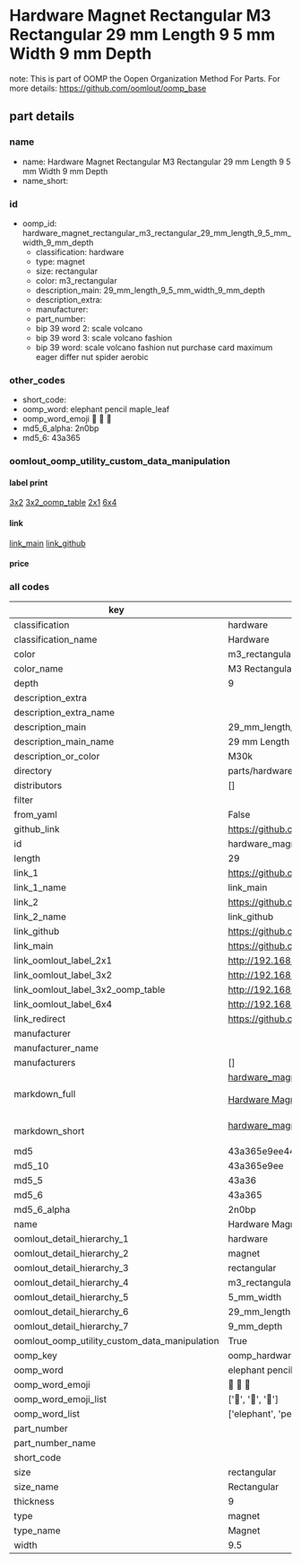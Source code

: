 # Hardware Magnet Rectangular M3 Rectangular 29 mm Length 9 5 mm Width 9 mm Depth  

note: This is part of OOMP the Oopen Organization Method For Parts. For more details: https://github.com/oomlout/oomp_base

##  part details
  







### name
* name: Hardware Magnet Rectangular M3 Rectangular 29 mm Length 9 5 mm Width 9 mm Depth
* name_short: 
### id
* oomp_id: hardware_magnet_rectangular_m3_rectangular_29_mm_length_9_5_mm_width_9_mm_depth
  * classification: hardware
  * type: magnet
  * size: rectangular
  * color: m3_rectangular
  * description_main: 29_mm_length_9_5_mm_width_9_mm_depth
  * description_extra: 
  * manufacturer: 
  * part_number: 
  * bip 39 word 2: scale volcano
  * bip 39 word 3: scale volcano fashion
  * bip 39 word: scale volcano fashion nut purchase card maximum eager differ nut spider aerobic

### other_codes
* short_code: 
* oomp_word: elephant pencil maple_leaf
* oomp_word_emoji :elephant: :pencil: :maple_leaf:
* md5_6_alpha: 2n0bp
* md5_6: 43a365






### oomlout_oomp_utility_custom_data_manipulation
#### label print
[3x2](http://192.168.1.245:1112/?label=oomp%202n0bp)
[3x2_oomp_table](http://192.168.1.108:1112/?label=oomp%202n0bp)
[2x1](http://192.168.1.242:1112/?label=oomp%202n0bp)
[6x4](http://192.168.1.55:1112/?label=oomp%202n0bp)    

#### link

[link_main](https://github.com/oomlout/oomlout_oomp_version_1_messy/tree/main/parts/hardware_magnet_rectangular_m3_rectangular_29_mm_length_9_5_mm_width_9_mm_depth) [link_github](https://github.com/oomlout/oomlout_oomp_version_1_messy/tree/main/parts/hardware_magnet_rectangular_m3_rectangular_29_mm_length_9_5_mm_width_9_mm_depth)                             

#### price







### all codes 
| key | value |  
| --- | --- |  
| classification | hardware |  
| classification_name | Hardware |  
| color | m3_rectangular |  
| color_name | M3 Rectangular |  
| depth | 9 |  
| description_extra |  |  
| description_extra_name |  |  
| description_main | 29_mm_length_9_5_mm_width_9_mm_depth |  
| description_main_name | 29 mm Length 9 5 mm Width 9 mm Depth |  
| description_or_color | M30k |  
| directory | parts/hardware_magnet_rectangular_m3_rectangular_29_mm_length_9_5_mm_width_9_mm_depth |  
| distributors | [] |  
| filter |  |  
| from_yaml | False |  
| github_link | https://github.com/oomlout/oomlout_oomp_part_src/tree/main/parts/hardware_magnet_rectangular_m3_rectangular_29_mm_length_9_5_mm_width_9_mm_depth |  
| id | hardware_magnet_rectangular_m3_rectangular_29_mm_length_9_5_mm_width_9_mm_depth |  
| length | 29 |  
| link_1 | https://github.com/oomlout/oomlout_oomp_version_1_messy/tree/main/parts/hardware_magnet_rectangular_m3_rectangular_29_mm_length_9_5_mm_width_9_mm_depth |  
| link_1_name | link_main |  
| link_2 | https://github.com/oomlout/oomlout_oomp_version_1_messy/tree/main/parts/hardware_magnet_rectangular_m3_rectangular_29_mm_length_9_5_mm_width_9_mm_depth |  
| link_2_name | link_github |  
| link_github | https://github.com/oomlout/oomlout_oomp_version_1_messy/tree/main/parts/hardware_magnet_rectangular_m3_rectangular_29_mm_length_9_5_mm_width_9_mm_depth |  
| link_main | https://github.com/oomlout/oomlout_oomp_version_1_messy/tree/main/parts/hardware_magnet_rectangular_m3_rectangular_29_mm_length_9_5_mm_width_9_mm_depth |  
| link_oomlout_label_2x1 | http://192.168.1.242:1112/?label=oomp%202n0bp |  
| link_oomlout_label_3x2 | http://192.168.1.245:1112/?label=oomp%202n0bp |  
| link_oomlout_label_3x2_oomp_table | http://192.168.1.108:1112/?label=oomp%202n0bp |  
| link_oomlout_label_6x4 | http://192.168.1.55:1112/?label=oomp%202n0bp |  
| link_redirect | https://github.com/oomlout/oomlout_oomp_version_1_messy/tree/main/parts/hardware_magnet_rectangular_m3_rectangular_29_mm_length_9_5_mm_width_9_mm_depth |  
| manufacturer |  |  
| manufacturer_name |  |  
| manufacturers | [] |  
| markdown_full | [hardware_magnet_rectangular_m3_rectangular_29_mm_length_9_5_mm_width_9_mm_depth](none)<br>[](none)<br>[Hardware Magnet Rectangular M3 Rectangular 29 Mm Length 9 5 Mm Width 9 Mm Depth](none)<br><br> |  
| markdown_short | [hardware_magnet_rectangular_m3_rectangular_29_mm_length_9_5_mm_width_9_mm_depth](none)<br><br> |  
| md5 | 43a365e9ee44f12c8a57197aa6bd6e00 |  
| md5_10 | 43a365e9ee |  
| md5_5 | 43a36 |  
| md5_6 | 43a365 |  
| md5_6_alpha | 2n0bp |  
| name | Hardware Magnet Rectangular M3 Rectangular 29 mm Length 9 5 mm Width 9 mm Depth |  
| oomlout_detail_hierarchy_1 | hardware |  
| oomlout_detail_hierarchy_2 | magnet |  
| oomlout_detail_hierarchy_3 | rectangular |  
| oomlout_detail_hierarchy_4 | m3_rectangular |  
| oomlout_detail_hierarchy_5 | 5_mm_width |  
| oomlout_detail_hierarchy_6 | 29_mm_length |  
| oomlout_detail_hierarchy_7 | 9_mm_depth |  
| oomlout_oomp_utility_custom_data_manipulation | True |  
| oomp_key | oomp_hardware_magnet_rectangular_m3_rectangular_29_mm_length_9_5_mm_width_9_mm_depth |  
| oomp_word | elephant pencil maple_leaf |  
| oomp_word_emoji | :elephant: :pencil: :maple_leaf: |  
| oomp_word_emoji_list | [':elephant:', ':pencil:', ':maple_leaf:'] |  
| oomp_word_list | ['elephant', 'pencil', 'maple_leaf'] |  
| part_number |  |  
| part_number_name |  |  
| short_code |  |  
| size | rectangular |  
| size_name | Rectangular |  
| thickness | 9 |  
| type | magnet |  
| type_name | Magnet |  
| width | 9.5 |  
